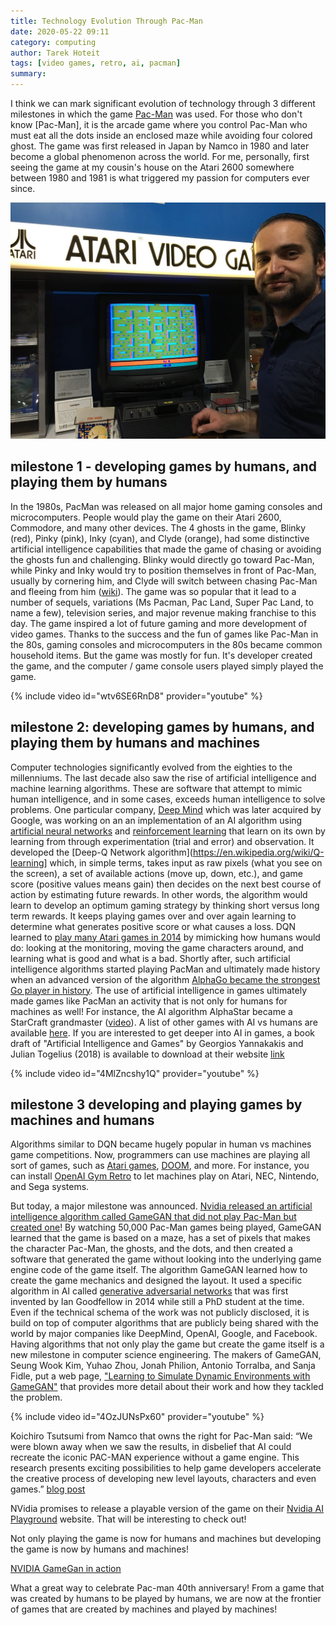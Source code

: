 ```yaml
---
title: Technology Evolution Through Pac-Man 
date: 2020-05-22 09:11
category: computing 
author: Tarek Hoteit 
tags: [video games, retro, ai, pacman]
summary: 
---
```


I think we can mark significant evolution of technology through 3 different milestones in which the game [Pac-Man](https://en.wikipedia.org/wiki/Pac-Man) was used.
For those who don't know [Pac-Man], it is the arcade game where you control Pac-Man who must eat all the dots inside an enclosed maze while avoiding four colored ghost.
The game was first released in Japan by Namco in 1980 and later become a global phenomenon across the world. For me, personally, first seeing the game at my cousin's house on the Atari 2600 somewhere between 1980 and 1981 is what triggered my passion for computers ever since.

![pacman and Tarek](/assets/images/retro/atari-pacman.jpg)

## milestone 1 - developing games by humans, and playing them by humans

In the 1980s, PacMan was released on all major home gaming consoles and microcomputers. People would play the game on their Atari 2600, Commodore, and many other devices. The 4 ghosts in the game, Blinky (red), Pinky (pink), Inky (cyan), and Clyde (orange), had some distinctive artificial intelligence capabilities that made the game of chasing or avoiding the ghosts fun and challenging. Blinky would directly go toward Pac-Man, while Pinky and Inky would try to position themselves in front of Pac-Man, usually by cornering him, and Clyde will switch between chasing Pac-Man and fleeing from him ([wiki](https://en.wikipedia.org/wiki/Pac-Man)). The game was so popular that it lead to a number of sequels, variations (Ms Pacman, Pac Land, Super Pac Land, to name a few), television series, and major revenue making franchise to this day. The game inspired a lot of future gaming and more development of video games. Thanks to the success and the fun of games like Pac-Man in the 80s, gaming consoles and microcomputers in the 80s became common household items. But the game was mostly for fun. It's developer created the game, and the computer / game console users played simply played the game.

{% include video id="wtv6SE6RnD8" provider="youtube" %}

## milestone 2: developing games by humans, and playing them by humans and machines

Computer technologies significantly evolved from the eighties to the millenniums. The last decade also saw the rise of artificial intelligence and machine learning algorithms. These are software that attempt to mimic human intelligence, and in some cases, exceeds human intelligence to solve problems. One particular company, [Deep Mind](https://en.wikipedia.org/wiki/DeepMind) which was later acquired by Google, was working on an an implementation of an AI algorithm using [artificial neural networks](https://en.wikipedia.org/wiki/Artificial_neural_network) and [reinforcement learning](https://en.wikipedia.org/wiki/Reinforcement_learning) that learn on its own by learning from through experimentation (trial and error) and observation. It developed the [Deep-Q Network algorithm](https://en.wikipedia.org/wiki/Q-learning] which, in simple terms, takes input as raw pixels (what you see on the screen), a set of available actions (move up, down, etc.), and game score (positive values means gain) then decides on the next best course of action by estimating future rewards. In other words, the algorithm would learn to develop an optimum gaming strategy by thinking short versus long term rewards. It keeps playing games over and over again learning to determine what generates positive score or what causes a loss. DQN learned to [play many Atari games in 2014](https://medium.com/the-physics-arxiv-blog/the-last-ai-breakthrough-deepmind-made-before-google-bought-it-for-400m-7952031ee5e1) by mimicking how humans would do: looking at the monitoring, moving the game characters around, and learning what is good and what is a bad. Shortly after, such artificial intelligence algorithms started playing PacMan and ultimately made history when an advanced version of the algorithm [AlphaGo became the strongest Go player in history](https://deepmind.com/research/case-studies/alphago-the-story-so-far). The use of artificial intelligence in games ultimately made games like PacMan an activity that is not only for humans for machines as well! For instance, the AI algorithm AlphaStar became a StarCraft grandmaster ([video](https://www.youtube.com/watch?v=lPERfjRaZug)). A list of other games with AI vs humans are available [here](https://en.wikipedia.org/wiki/Artificial_intelligence_in_video_games#Examples). If you are interested to get deeper into AI in games, a book draft of "Artificial Intelligence and Games" by Georgios Yannakakis and Julian Togelius (2018) is available to download at their website [link](http://www.gameaibook.org/book.pdf)

{% include video id="4MlZncshy1Q" provider="youtube" %}

## milestone 3 developing and playing games by machines and humans

Algorithms similar to DQN became hugely popular in human vs machines game competitions. Now, programmers can use machines are playing all sort of games, such as [Atari games](https://gym.openai.com/envs/#atari), [DOOM](https://cheesyprogrammer.com/2018/03/01/deep-learning-training-an-ai-to-play-doom/), and more. For instance, you can install [OpenAI Gym Retro](https://github.com/openai/retro) to let machines play on Atari, NEC, Nintendo, and Sega systems.

But today, a major milestone was announced. [Nvidia released an artificial intelligence algorithm called GameGAN that did not play Pac-Man but created one](https://blogs.nvidia.com/blog/2020/05/22/gamegan-research-pacman-anniversary/)! By watching 50,000 Pac-Man games being played, GameGAN learned that the game is based on a maze, has a set of pixels that makes the character Pac-Man, the ghosts, and the dots, and then created a software that generated the game without looking into the underlying game engine code of the game itself. The algorithm GameGAN learned how to create the game mechanics and designed the layout. It used a specific algorithm in AI called [generative adversarial networks](https://blogs.nvidia.com/blog/2017/05/17/generative-adversarial-networks/) that was first invented by Ian Goodfellow in 2014 while still a PhD student at the time. Even if the technical schema of the work was not publicly disclosed, it is build on top of computer algorithms that are publicly being shared with the world by major companies like DeepMind, OpenAI, Google, and Facebook. Having algorithms that not only play the game but create the game itself is a new milestone in computer science engineering. The makers of GameGAN, Seung Wook Kim, Yuhao Zhou, Jonah Philion, Antonio Torralba, and Sanja Fidle, put a web page, ["Learning to Simulate Dynamic Environments with GameGAN"](https://nv-tlabs.github.io/gameGAN/) that provides more detail about their work and how they tackled the problem.

{% include video id="4OzJUNsPx60" provider="youtube" %}

Koichiro Tsutsumi from Namco that owns the right for Pac-Man said: “We were blown away when we saw the results, in disbelief that AI could recreate the iconic PAC-MAN experience without a game engine. This research presents exciting possibilities to help game developers accelerate the creative process of developing new level layouts, characters and even games.” [blog post](https://blogs.nvidia.com/blog/2020/05/22/gamegan-research-pacman-anniversary/)

NVidia promises to release a playable version of the game on their [Nvidia AI Playground](https://www.nvidia.com/en-us/research/ai-playground/) website. That will be interesting to check out!

Not only playing the game is now for humans and machines but developing the game is now by humans and machines!

[NVIDIA GameGan in action](https://blogs.nvidia.com/wp-content/uploads/2020/05/GameGAN-PAC-MAN_V6_BLOG.mp4)

What a great way to celebrate Pac-man 40th anniversary! From a game that was created by humans to be played by humans, we are now at the frontier of games that are created by machines and played by machines!
